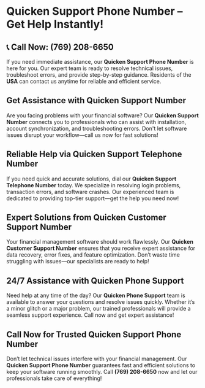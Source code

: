 # Quicken Support Phone Number – Get Help Instantly!

## 📞 **Call Now: (769) 208-6650**

If you need immediate assistance, our **Quicken Support Phone Number** is here for you. Our expert team is ready to resolve technical issues, troubleshoot errors, and provide step-by-step guidance. Residents of the **USA** can contact us anytime for reliable and efficient service.

## Get Assistance with **Quicken Support Number**

Are you facing problems with your financial software? Our **Quicken Support Number** connects you to professionals who can assist with installation, account synchronization, and troubleshooting errors. Don't let software issues disrupt your workflow—call us now for fast solutions!

## Reliable Help via **Quicken Support Telephone Number**

If you need quick and accurate solutions, dial our **Quicken Support Telephone Number** today. We specialize in resolving login problems, transaction errors, and software crashes. Our experienced team is dedicated to providing top-tier support—get the help you need now!

## Expert Solutions from **Quicken Customer Support Number**

Your financial management software should work flawlessly. Our **Quicken Customer Support Number** ensures that you receive expert assistance for data recovery, error fixes, and feature optimization. Don’t waste time struggling with issues—our specialists are ready to help!

## 24/7 Assistance with **Quicken Phone Support**

Need help at any time of the day? Our **Quicken Phone Support** team is available to answer your questions and resolve issues quickly. Whether it’s a minor glitch or a major problem, our trained professionals will provide a seamless support experience. Call now and get expert assistance!

## Call Now for Trusted **Quicken Support Phone Number**

Don’t let technical issues interfere with your financial management. Our **Quicken Support Phone Number** guarantees fast and efficient solutions to keep your software running smoothly. Call **(769) 208-6650** now and let our professionals take care of everything!
